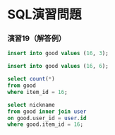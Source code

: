 # SQL演習問題

### 演習19（解答例）

```sql
insert into good values (16, 3);
```

```sql
insert into good values (16, 6);
```

```sql
select count(*) 
from good 
where item_id = 16;
```

```sql
select nickname 
from good inner join user 
on good.user_id = user.id 
where good.item_id = 16;
```